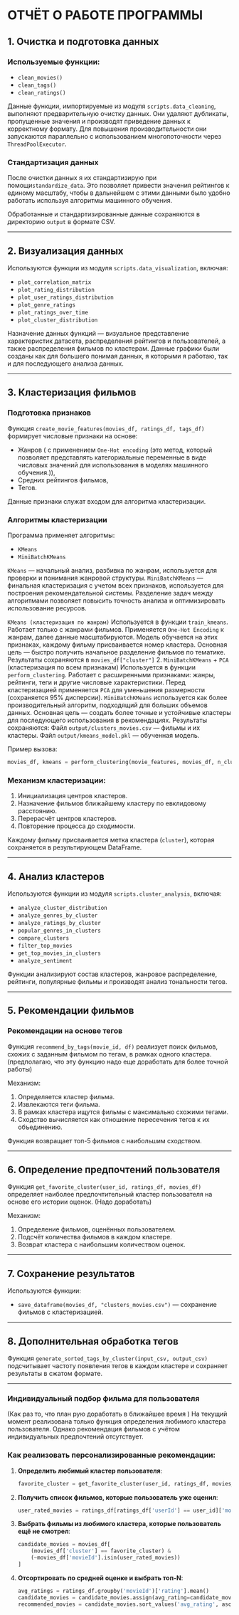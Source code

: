 # ОТЧЁТ О РАБОТЕ ПРОГРАММЫ

## 1. Очистка и подготовка данных

### Используемые функции:
- `clean_movies()`
- `clean_tags()`
- `clean_ratings()`

Данные функции, импортируемые из модуля `scripts.data_cleaning`, выполняют предварительную очистку данных. Они удаляют дубликаты, пропущенные значения и производят приведение данных к корректному формату. Для повышения производительности они запускаются параллельно с использованием многопоточности через `ThreadPoolExecutor`.

### Стандартизация данных
После очистки данных я их стандартизирую при помощи`standardize_data`. Это позволяет привести значения рейтингов к единому масштабу, чтобы в дальнейшем с этими данными было удобно работать используя алгоритмы машинного обучения.

Обработанные и стандартизированные данные сохраняются в директорию `output` в формате CSV.

---

## 2. Визуализация данных

Используются функции из модуля `scripts.data_visualization`, включая:
- `plot_correlation_matrix`
- `plot_rating_distribution`
- `plot_user_ratings_distribution`
- `plot_genre_ratings`
- `plot_ratings_over_time`
- `plot_cluster_distribution`

Назначение данных функций — визуальное представление характеристик датасета, распределения рейтингов и пользователей, а также распределения фильмов по кластерам. Данные графики были созданы как для большего понимая данных, я которыми я работаю, так и для последующего анализа данных.

---

## 3. Кластеризация фильмов

### Подготовка признаков
Функция `create_movie_features(movies_df, ratings_df, tags_df)` формирует числовые признаки на основе:
- Жанров ( с применением `One-Hot encoding` (это метод, который позволяет представлять категориальные переменные в виде числовых значений для использования в моделях машинного обучения.)),
- Средних рейтингов фильмов,
- Тегов.

Данные признаки служат входом для алгоритма кластеризации.

### Алгоритмы кластеризации
Программа применяет алгоритмы:
- `KMeans` 
- `MiniBatchKMeans` 

`KMeans` — начальный анализ, разбивка по жанрам, используется для проверки и понимания жанровой структуры.
`MiniBatchKMeans` — финальная кластеризация с учетом всех признаков, используется для построения рекомендательной системы.
Разделение задач между алгоритмами позволяет повысить точность анализа и оптимизировать использование ресурсов.

`KMeans (кластеризация по жанрам)`
Используется в функции `train_kmeans`. Работает только с жанрами фильмов. Применяется `One-Hot Encoding` к жанрам, далее данные масштабируются. Модель обучается на этих признаках, каждому фильму присваивается номер кластера. Основная цель — быстро получить начальное разделение фильмов по тематике.
Результаты сохраняются в `movies_df["cluster"]`
2. `MiniBatchKMeans` + `PCA` (кластеризация по всем признакам)
Используется в функции `perform_clustering`.
Работает с расширенными признаками: жанры, рейтинги, теги и другие числовые характеристики.
Перед кластеризацией применяется `PCA` для уменьшения размерности (сохраняется 95% дисперсии).
`MiniBatchKMeans` используется как более производительный алгоритм, подходящий для больших объемов данных.
Основная цель — создать более точные и устойчивые кластеры для последующего использования в рекомендациях.
Результаты сохраняются:
Файл `output/clusters_movies.csv` — фильмы и их кластеры.
Файл `output/kmeans_model.pkl` — обученная модель.


Пример вызова:
```python
movies_df, kmeans = perform_clustering(movie_features, movies_df, n_clusters=10)
```

### Механизм кластеризации:
1. Инициализация центров кластеров.
2. Назначение фильмов ближайшему кластеру по евклидовому расстоянию.
3. Перерасчёт центров кластеров.
4. Повторение процесса до сходимости.

Каждому фильму присваивается метка кластера (`cluster`), которая сохраняется в результирующем DataFrame.

---

## 4. Анализ кластеров

Используются функции из модуля `scripts.cluster_analysis`, включая:
- `analyze_cluster_distribution`
- `analyze_genres_by_cluster`
- `analyze_ratings_by_cluster`
- `popular_genres_in_clusters`
- `compare_clusters`
- `filter_top_movies`
- `get_top_movies_in_clusters`
- `analyze_sentiment`

Функции анализируют состав кластеров, жанровое распределение, рейтинги, популярные фильмы и производят анализ тональности тегов.

---

## 5. Рекомендации фильмов

### Рекомендации на основе тегов
Функция `recommend_by_tags(movie_id, df)` реализует поиск фильмов, схожих с заданным фильмом по тегам, в рамках одного кластера. (предполагаю, что эту функцию надо еще доработать для более точной работы)

Механизм:
1. Определяется кластер фильма.
2. Извлекаются теги фильма.
3. В рамках кластера ищутся фильмы с максимально схожими тегами.
4. Сходство вычисляется как отношение пересечения тегов к их объединению.

Функция возвращает топ-5 фильмов с наибольшим сходством.

---

## 6. Определение предпочтений пользователя

Функция `get_favorite_cluster(user_id, ratings_df, movies_df)` определяет наиболее предпочтительный кластер пользователя на основе его истории оценок. (Надо доработать)

Механизм:
1. Определение фильмов, оценённых пользователем.
2. Подсчёт количества фильмов в каждом кластере.
3. Возврат кластера с наибольшим количеством оценок.

---

## 7. Сохранение результатов

Используются функции:
- `save_dataframe(movies_df, "clusters_movies.csv")` — сохранение фильмов с кластеризацией.

---

## 8. Дополнительная обработка тегов

Функция `generate_sorted_tags_by_cluster(input_csv, output_csv)` подсчитывает частоту появления тегов в каждом кластере и сохраняет результаты в сжатом формате.

---

### Индивидуальный подбор фильма для пользователя

(Как раз то, что план рую доработать в ближайшее время )
На текущий момент реализована только функция определения любимого кластера пользователя. Однако рекомендация фильмов с учётом индивидуальных предпочтений отсутствует.

### Как реализовать персонализированные рекомендации:

1. **Определить любимый кластер пользователя**:
   ```python
   favorite_cluster = get_favorite_cluster(user_id, ratings_df, movies_df)
   ```

2. **Получить список фильмов, которые пользователь уже оценил**:
   ```python
   user_rated_movies = ratings_df[ratings_df['userId'] == user_id]['movieId'].unique()
   ```

3. **Выбрать фильмы из любимого кластера, которые пользователь ещё не смотрел**:
   ```python
   candidate_movies = movies_df[
       (movies_df['cluster'] == favorite_cluster) &
       (~movies_df['movieId'].isin(user_rated_movies))
   ]
   ```

4. **Отсортировать по средней оценке и выбрать топ-N**:
   ```python
   avg_ratings = ratings_df.groupby('movieId')['rating'].mean()
   candidate_movies = candidate_movies.assign(avg_rating=candidate_movies['movieId'].map(avg_ratings))
   recommended_movies = candidate_movies.sort_values('avg_rating', ascending=False).head(5)
   ```

